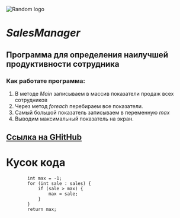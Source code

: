 ![Random logo](https://i.imgur.com/WUtsRM9.png)

# *SalesManager*

## Программа для определения наилучшей продуктивности сотрудника

### Как работате программа:
1. В методе *Main* записываем в массив показатели продаж всех сотрудников
2. Через метод *foreach* перебираем все показатели.
3. Самый большой показатель записываем в переменную *max*
4. Выводим максимальный показатель на экран.

## [Ссылка на GHitHub](https://github.com/Krisapios/NetologyGit)

# Кусок кода
```public int max() {
        int max = -1;
        for (int sale : sales) {
            if (sale > max) {
                max = sale;
            }
        }
        return max;
```


